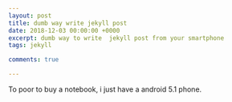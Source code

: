 ```yaml
---
layout: post
title: dumb way write jekyll post
date: 2018-12-03 00:00:00 +0000
excerpt: dumb way to write  jekyll post from your smartphone 
tags: jekyll

comments: true

---
```

To poor to buy a notebook, i just have a android 5.1 phone. 